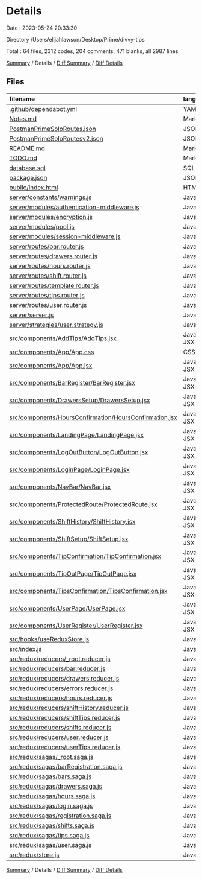# Details

Date : 2023-05-24 20:33:30

Directory /Users/elijahlawson/Desktop/Prime/divvy-tips

Total : 64 files,  2312 codes, 204 comments, 471 blanks, all 2987 lines

[Summary](results.md) / Details / [Diff Summary](diff.md) / [Diff Details](diff-details.md)

## Files
| filename | language | code | comment | blank | total |
| :--- | :--- | ---: | ---: | ---: | ---: |
| [.github/dependabot.yml](/.github/dependabot.yml) | YAML | 16 | 5 | 1 | 22 |
| [Notes.md](/Notes.md) | Markdown | 10 | 0 | 0 | 10 |
| [PostmanPrimeSoloRoutes.json](/PostmanPrimeSoloRoutes.json) | JSON | 77 | 0 | 0 | 77 |
| [PostmanPrimeSoloRoutesv2.json](/PostmanPrimeSoloRoutesv2.json) | JSON | 62 | 0 | 1 | 63 |
| [README.md](/README.md) | Markdown | 83 | 0 | 39 | 122 |
| [TODO.md](/TODO.md) | Markdown | 11 | 0 | 1 | 12 |
| [database.sql](/database.sql) | SQL | 34 | 4 | 6 | 44 |
| [package.json](/package.json) | JSON | 55 | 0 | 1 | 56 |
| [public/index.html](/public/index.html) | HTML | 15 | 0 | 2 | 17 |
| [server/constants/warnings.js](/server/constants/warnings.js) | JavaScript | 17 | 0 | 7 | 24 |
| [server/modules/authentication-middleware.js](/server/modules/authentication-middleware.js) | JavaScript | 8 | 4 | 2 | 14 |
| [server/modules/encryption.js](/server/modules/encryption.js) | JavaScript | 13 | 10 | 6 | 29 |
| [server/modules/pool.js](/server/modules/pool.js) | JavaScript | 18 | 14 | 4 | 36 |
| [server/modules/session-middleware.js](/server/modules/session-middleware.js) | JavaScript | 20 | 11 | 6 | 37 |
| [server/routes/bar.router.js](/server/routes/bar.router.js) | JavaScript | 49 | 1 | 7 | 57 |
| [server/routes/drawers.router.js](/server/routes/drawers.router.js) | JavaScript | 30 | 0 | 6 | 36 |
| [server/routes/hours.router.js](/server/routes/hours.router.js) | JavaScript | 23 | 0 | 5 | 28 |
| [server/routes/shift.router.js](/server/routes/shift.router.js) | JavaScript | 74 | 0 | 16 | 90 |
| [server/routes/template.router.js](/server/routes/template.router.js) | JavaScript | 8 | 8 | 4 | 20 |
| [server/routes/tips.router.js](/server/routes/tips.router.js) | JavaScript | 55 | 0 | 13 | 68 |
| [server/routes/user.router.js](/server/routes/user.router.js) | JavaScript | 37 | 11 | 10 | 58 |
| [server/server.js](/server/server.js) | JavaScript | 28 | 8 | 11 | 47 |
| [server/strategies/user.strategy.js](/server/strategies/user.strategy.js) | JavaScript | 44 | 16 | 6 | 66 |
| [src/components/AddTips/AddTips.jsx](/src/components/AddTips/AddTips.jsx) | JavaScript JSX | 138 | 0 | 22 | 160 |
| [src/components/App/App.css](/src/components/App/App.css) | CSS | 82 | 13 | 18 | 113 |
| [src/components/App/App.jsx](/src/components/App/App.jsx) | JavaScript JSX | 76 | 0 | 22 | 98 |
| [src/components/BarRegister/BarRegister.jsx](/src/components/BarRegister/BarRegister.jsx) | JavaScript JSX | 104 | 0 | 9 | 113 |
| [src/components/DrawersSetup/DrawersSetup.jsx](/src/components/DrawersSetup/DrawersSetup.jsx) | JavaScript JSX | 46 | 0 | 12 | 58 |
| [src/components/HoursConfirmation/HoursConfirmation.jsx](/src/components/HoursConfirmation/HoursConfirmation.jsx) | JavaScript JSX | 55 | 4 | 14 | 73 |
| [src/components/LandingPage/LandingPage.jsx](/src/components/LandingPage/LandingPage.jsx) | JavaScript JSX | 38 | 0 | 11 | 49 |
| [src/components/LogOutButton/LogOutButton.jsx](/src/components/LogOutButton/LogOutButton.jsx) | JavaScript JSX | 14 | 3 | 2 | 19 |
| [src/components/LoginPage/LoginPage.jsx](/src/components/LoginPage/LoginPage.jsx) | JavaScript JSX | 65 | 0 | 6 | 71 |
| [src/components/NavBar/NavBar.jsx](/src/components/NavBar/NavBar.jsx) | JavaScript JSX | 16 | 0 | 3 | 19 |
| [src/components/ProtectedRoute/ProtectedRoute.jsx](/src/components/ProtectedRoute/ProtectedRoute.jsx) | JavaScript JSX | 20 | 15 | 7 | 42 |
| [src/components/ShiftHistory/ShiftHistory.jsx](/src/components/ShiftHistory/ShiftHistory.jsx) | JavaScript JSX | 65 | 0 | 12 | 77 |
| [src/components/ShiftSetup/ShiftSetup.jsx](/src/components/ShiftSetup/ShiftSetup.jsx) | JavaScript JSX | 64 | 0 | 14 | 78 |
| [src/components/TipConfirmation/TipConfirmation.jsx](/src/components/TipConfirmation/TipConfirmation.jsx) | JavaScript JSX | 19 | 0 | 5 | 24 |
| [src/components/TipOutPage/TipOutPage.jsx](/src/components/TipOutPage/TipOutPage.jsx) | JavaScript JSX | 100 | 0 | 23 | 123 |
| [src/components/TipsConfirmation/TipsConfirmation.jsx](/src/components/TipsConfirmation/TipsConfirmation.jsx) | JavaScript JSX | 54 | 5 | 14 | 73 |
| [src/components/UserPage/UserPage.jsx](/src/components/UserPage/UserPage.jsx) | JavaScript JSX | 53 | 0 | 13 | 66 |
| [src/components/UserRegister/UserRegister.jsx](/src/components/UserRegister/UserRegister.jsx) | JavaScript JSX | 103 | 0 | 18 | 121 |
| [src/hooks/useReduxStore.js](/src/hooks/useReduxStore.js) | JavaScript | 5 | 10 | 6 | 21 |
| [src/index.js](/src/index.js) | JavaScript | 13 | 0 | 5 | 18 |
| [src/redux/reducers/_root.reducer.js](/src/redux/reducers/_root.reducer.js) | JavaScript | 22 | 5 | 4 | 31 |
| [src/redux/reducers/bar.reducer.js](/src/redux/reducers/bar.reducer.js) | JavaScript | 9 | 0 | 1 | 10 |
| [src/redux/reducers/drawers.reducer.js](/src/redux/reducers/drawers.reducer.js) | JavaScript | 9 | 0 | 1 | 10 |
| [src/redux/reducers/errors.reducer.js](/src/redux/reducers/errors.reducer.js) | JavaScript | 31 | 7 | 4 | 42 |
| [src/redux/reducers/hours.reducer.js](/src/redux/reducers/hours.reducer.js) | JavaScript | 9 | 0 | 1 | 10 |
| [src/redux/reducers/shiftHistory.reducer.js](/src/redux/reducers/shiftHistory.reducer.js) | JavaScript | 9 | 0 | 1 | 10 |
| [src/redux/reducers/shiftTips.reducer.js](/src/redux/reducers/shiftTips.reducer.js) | JavaScript | 9 | 0 | 1 | 10 |
| [src/redux/reducers/shifts.reducer.js](/src/redux/reducers/shifts.reducer.js) | JavaScript | 9 | 0 | 1 | 10 |
| [src/redux/reducers/user.reducer.js](/src/redux/reducers/user.reducer.js) | JavaScript | 11 | 2 | 2 | 15 |
| [src/redux/reducers/userTips.reducer.js](/src/redux/reducers/userTips.reducer.js) | JavaScript | 9 | 0 | 1 | 10 |
| [src/redux/sagas/_root.saga.js](/src/redux/sagas/_root.saga.js) | JavaScript | 23 | 6 | 6 | 35 |
| [src/redux/sagas/barRegistration.saga.js](/src/redux/sagas/barRegistration.saga.js) | JavaScript | 13 | 0 | 4 | 17 |
| [src/redux/sagas/bars.saga.js](/src/redux/sagas/bars.saga.js) | JavaScript | 23 | 0 | 4 | 27 |
| [src/redux/sagas/drawers.saga.js](/src/redux/sagas/drawers.saga.js) | JavaScript | 23 | 0 | 4 | 27 |
| [src/redux/sagas/hours.saga.js](/src/redux/sagas/hours.saga.js) | JavaScript | 14 | 0 | 3 | 17 |
| [src/redux/sagas/login.saga.js](/src/redux/sagas/login.saga.js) | JavaScript | 37 | 20 | 10 | 67 |
| [src/redux/sagas/registration.saga.js](/src/redux/sagas/registration.saga.js) | JavaScript | 18 | 6 | 7 | 31 |
| [src/redux/sagas/shifts.saga.js](/src/redux/sagas/shifts.saga.js) | JavaScript | 51 | 0 | 7 | 58 |
| [src/redux/sagas/tips.saga.js](/src/redux/sagas/tips.saga.js) | JavaScript | 33 | 0 | 7 | 40 |
| [src/redux/sagas/user.saga.js](/src/redux/sagas/user.saga.js) | JavaScript | 18 | 8 | 6 | 32 |
| [src/redux/store.js](/src/redux/store.js) | JavaScript | 15 | 8 | 6 | 29 |

[Summary](results.md) / Details / [Diff Summary](diff.md) / [Diff Details](diff-details.md)